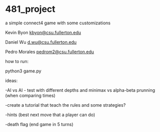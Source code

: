 # 481_project
a simple connect4 game with some customizations

Kevin Byon kbyon@csu.fullerton.edu

Daniel Wu d.wu@csu.fullerton.edu

Pedro Morales pedrom2@csu.fullerton.edu

how to run:

python3 game.py


ideas:

-AI vs AI - test with different depths and minimax vs alpha-beta prunning (when comparing times)

-create a tutorial that teach the rules and some strategies?

-hints (best next move that a player can do)

-death flag (end game in 5 turns)
